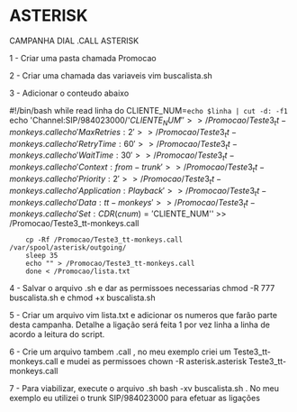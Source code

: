 # ASTERISK
CAMPANHA DIAL .CALL ASTERISK

1 - Criar uma pasta chamada Promocao

2 - Criar uma chamada das variaveis  vim buscalista.sh

3 -  Adicionar o conteudo abaixo

#!/bin/bash
while read linha
        do
        CLIENTE_NUM=`echo $linha | cut -d: -f1`
echo 'Channel:SIP/984023000/'$CLIENTE_NUM'' >> /Promocao/Teste3_tt-monkeys.call
echo 'MaxRetries: 2' >> /Promocao/Teste3_tt-monkeys.call
echo 'RetryTime: 60' >> /Promocao/Teste3_tt-monkeys.call
echo 'WaitTime: 30' >> /Promocao/Teste3_tt-monkeys.call
echo 'Context: from-trunk' >> /Promocao/Teste3_tt-monkeys.call
echo 'Priority: 2' >> /Promocao/Teste3_tt-monkeys.call
echo 'Application: Playback' >> /Promocao/Teste3_tt-monkeys.call
echo 'Data: tt-monkeys' >> /Promocao/Teste3_tt-monkeys.call
echo 'Set: CDR(cnum)='$CLIENTE_NUM'' >> /Promocao/Teste3_tt-monkeys.call

        cp -Rf /Promocao/Teste3_tt-monkeys.call /var/spool/asterisk/outgoing/
        sleep 35
        echo "" > /Promocao/Teste3_tt-monkeys.call
        done < /Promocao/lista.txt
        

4 - Salvar o arquivo .sh e dar as permissoes necessarias chmod -R 777 buscalista.sh  e chmod +x buscalista.sh

5 - Criar um arquivo  vim lista.txt e adicionar os numeros que farão parte desta campanha. Detalhe a ligação será feita 1 por vez linha a linha de acordo a leitura do script.

6 - Crie um arquivo tambem .call , no meu exemplo criei um Teste3_tt-monkeys.call  e mudei as permissoes  chown -R asterisk.asterisk Teste3_tt-monkeys.call

7 - Para viabilizar, execute o arquivo .sh  bash -xv buscalista.sh . No meu exemplo eu utilizei o trunk SIP/984023000 para efetuar as ligações
